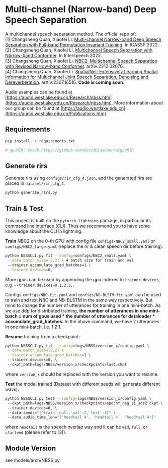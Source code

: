 # Multi-channel (Narrow-band) Deep Speech Separation

A multichannel speech separation method.
The official repo of:  
[1] Changsheng Quan, Xiaofei Li. [Multi-channel Narrow-band Deep Speech Separation with Full-band Permutation Invariant Training](https://arxiv.org/abs/2110.05966). In ICASSP 2022.  
[2] Changsheng Quan, Xiaofei Li. [Multichannel Speech Separation with Narrow-band Conformer](https://arxiv.org/abs/2204.04464). In Interspeech 2022.  
[3] Changsheng Quan, Xiaofei Li. [NBC2: Multichannel Speech Separation with Revised Narrow-band Conformer](https://arxiv.org/abs/2212.02076). arXiv:2212.02076.  
[4] Changsheng Quan, Xiaofei Li. [SpatialNet: Extensively Learning Spatial Information for Multichannel Joint Speech Separation, Denoising and Dereverberation](https://arxiv.org/abs/2307.16516). arXiv:2307.16516. **Code is coming soon.**

Audio examples can be found at [https://audio.westlake.edu.cn/Research/nbss.htm](https://audio.westlake.edu.cn/Research/nbss.htm).
More information about our group can be found at [https://audio.westlake.edu.cn](https://audio.westlake.edu.cn/Publications.htm).

## Requirements

```bash
pip install -r requirements.txt

# gpuRIR: check https://github.com/DavidDiazGuerra/gpuRIR
```

## Generate rirs

Generate rirs using `configs/rir_cfg_4.json`, and the generated rirs are placed in `dataset/rir_cfg_4`.

```bash
python generate_rirs.py
```

## Train & Test

This project is built on the `pytorch-lightning` package, in particular its [command line interface (CLI)](https://pytorch-lightning.readthedocs.io/en/latest/cli/lightning_cli_intermediate.html). Thus we recommond you to have some knowledge about the CLI in lightning.

**Train** NBC2 on the 0-th GPU with config file `configs/NBC2_small.yaml` or `configs/NBC2_large.yaml` (replace the rir & clean speech dir before training).

```bash
python NBSSCLI.py fit --config=configs/NBC2_small.yaml \
 --data.batch_size=[2,2] \ # batch size for train and val
 --trainer.accumulate_grad_batches=1 \
 --trainer.devices=0,
```

More gpus can be used by appending the gpu indexes to `trainer.devices`, e.g. `--trainer.devices=0,1,2,3,`.

Configs `configs/NBC-fit.yaml` and `configs/NB-BLSTM-fit.yaml` can be used to train and test NBC and NB-BLSTM in the same way respectively. But mind to change the number of utterances for training in one mini-batch. As we use ddp for distributed training, **the number of utterances in one mini-batch = num of gpus used * the number of utterances for dataloader * accumulate_grad_batches.** In the above command, we have 2 utterances in one mini-batch, i.e. 1 *2* 1.

**Resume** training from a checkpoint:

```bash
python NBSSCLI.py fit --config=logs/NBSS/version_x/config.yaml \
 --data.batch_size=[2,2] \
 --trainer.accumulate_grad_batches=1 \ 
 --trainer.devices=0, \ 
 --ckpt_path=logs/NBSS/version_x/checkpoints/last.ckpt
```

where `version_x` should be replaced with the version you want to resume.

**Test** the model trained (Dataset with different seeds will generate different wavs):

```bash
python NBSSCLI.py test --config=logs/NBSS/version_x/config.yaml \ 
 --ckpt_path=logs/NBSS/version_x/checkpoints/epochY_neg_si_sdrZ.ckpt \ 
 --trainer.devices=0, \ 
 --data.seeds="{'train':null,'val':2,'test':3}" \ 
 --data.audio_time_len="['headtail 4', 'headtail 4', 'headtail 4']"
```

where ```headtail``` is the speech overlap way and it can be ```mid```, ```full```, or ```startend``` (please refer to [3]).

## Module Version

see models/arch/NBSS.py

